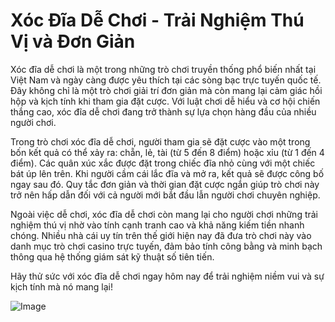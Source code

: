 # Xóc Đĩa Dễ Chơi - Trải Nghiệm Thú Vị và Đơn Giản

Xóc đĩa dễ chơi là một trong những trò chơi truyền thống phổ biến nhất tại Việt Nam và ngày càng được yêu thích tại các sòng bạc trực tuyến quốc tế. Đây không chỉ là một trò chơi giải trí đơn giản mà còn mang lại cảm giác hồi hộp và kịch tính khi tham gia đặt cược. Với luật chơi dễ hiểu và cơ hội chiến thắng cao, xóc đĩa dễ chơi đang trở thành sự lựa chọn hàng đầu của nhiều người chơi.

Trong trò chơi xóc đĩa dễ chơi, người tham gia sẽ đặt cược vào một trong bốn kết quả có thể xảy ra: chẵn, lẻ, tài (từ 5 đến 8 điểm) hoặc xỉu (từ 1 đến 4 điểm). Các quân xúc xắc được đặt trong chiếc đĩa nhỏ cùng với một chiếc bát úp lên trên. Khi người cầm cái lắc đĩa và mở ra, kết quả sẽ được công bố ngay sau đó. Quy tắc đơn giản và thời gian đặt cược ngắn giúp trò chơi này trở nên hấp dẫn đối với cả người mới bắt đầu lẫn người chơi chuyên nghiệp.

Ngoài việc dễ chơi, xóc đĩa dễ chơi còn mang lại cho người chơi những trải nghiệm thú vị nhờ vào tính cạnh tranh cao và khả năng kiếm tiền nhanh chóng. Nhiều nhà cái uy tín trên thế giới hiện nay đã đưa trò chơi này vào danh mục trò chơi casino trực tuyến, đảm bảo tính công bằng và minh bạch thông qua hệ thống giám sát kỹ thuật số tiên tiến.

Hãy thử sức với xóc đĩa dễ chơi ngay hôm nay để trải nghiệm niềm vui và sự kịch tính mà nó mang lại!  

![Image](https://github.com/user-attachments/assets/bd51ea9f-0666-407b-a7a7-98ead6de688c)